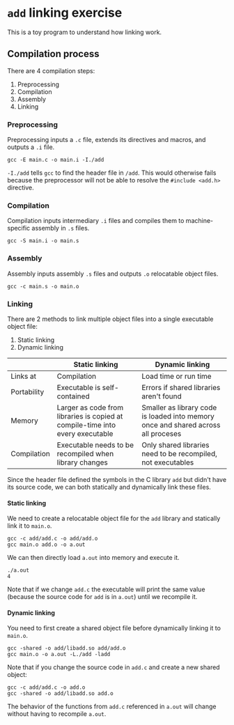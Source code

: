 # `add` linking exercise

This is a toy program to understand how linking work.

## Compilation process

There are 4 compilation steps:

1. Preprocessing
2. Compilation
3. Assembly
4. Linking

### Preprocessing

Preprocessing inputs a `.c` file, extends its directives and macros, and outputs a `.i` file.

```
gcc -E main.c -o main.i -I./add
```

`-I./add` tells `gcc` to find the header file in `/add`. This would otherwise fails because the preprocessor will not be able to resolve the `#include <add.h>` directive.

### Compilation

Compilation inputs intermediary `.i` files and compiles them to machine-specific assembly in `.s` files.

```
gcc -S main.i -o main.s
```

### Assembly

Assembly inputs assembly `.s` files and outputs `.o` relocatable object files.

```
gcc -c main.s -o main.o
```

### Linking

There are 2 methods to link multiple object files into a single executable object file:

1. Static linking
2. Dynamic linking

||Static linking|Dynamic linking|
|-|-|-|
|Links at|Compilation|Load time or run time|
|Portability|Executable is self-contained|Errors if shared libraries aren't found|
|Memory|Larger as code from libraries is copied at compile-time into every executable|Smaller as library code is loaded into memory once and shared across all proceses|
|Compilation|Executable needs to be recompiled when library changes|Only shared libraries need to be recompiled, not executables|

Since the header file defined the symbols in the C library `add` but didn't have its source code, we can both statically and dynamically link these files.

#### Static linking

We need to create a relocatable object file for the `add` library and statically link it to `main.o`.

```
gcc -c add/add.c -o add/add.o
gcc main.o add.o -o a.out
```

We can then directly load `a.out` into memory and execute it.

```
./a.out
4
```

Note that if we change `add.c` the executable will print the same value (because the source code for `add` is in `a.out`) until we recompile it.

#### Dynamic linking

You need to first create a shared object file before dynamically linking it to `main.o`.

```
gcc -shared -o add/libadd.so add/add.o
gcc main.o -o a.out -L./add -ladd
```

Note that if you change the source code in `add.c` and create a new shared object:

```
gcc -c add/add.c -o add.o
gcc -shared -o add/libadd.so add.o
```

The behavior of the functions from `add.c` referenced in `a.out` will change without having to recompile `a.out`.
